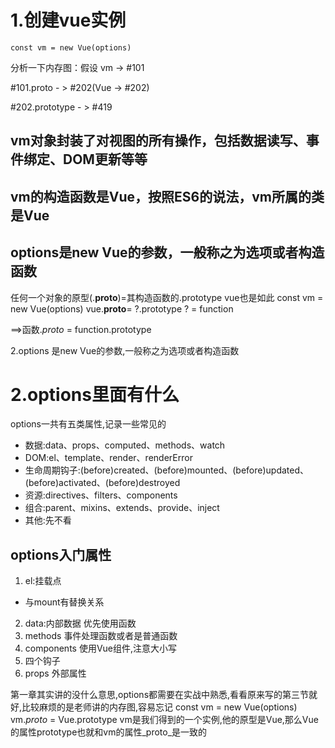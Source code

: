 # 1.创建vue实例
```
const vm = new Vue(options)
```

分析一下内存图：假设 vm -> #101

#101.proto - > #202(Vue -> #202)

#202.prototype - > #419

## vm对象封装了对视图的所有操作，包括数据读写、事件绑定、DOM更新等等

## vm的构造函数是Vue，按照ES6的说法，vm所属的类是Vue

## options是new Vue的参数，一般称之为选项或者构造函数


任何一个对象的原型(.__proto__)=其构造函数的.prototype
vue也是如此
const vm = new Vue(options)
vue.__proto__= ?.prototype
? = function

==>函数._proto_ = function.prototype

2.options 是new Vue的参数,一般称之为选项或者构造函数

# 2.options里面有什么
options一共有五类属性,记录一些常见的
* 数据:data、props、computed、methods、watch
* DOM:el、template、render、renderError
* 生命周期钩子:(before)created、(before)mounted、(before)updated、(before)activated、(before)destroyed
* 资源:directives、filters、components
* 组合:parent、mixins、extends、provide、inject
* 其他:先不看

## options入门属性
1.  el:挂载点
* 与mount有替换关系

2. data:内部数据 优先使用函数
3. methods 事件处理函数或者是普通函数
4. components 使用Vue组件,注意大小写
5. 四个钩子 
6. props 外部属性


第一章其实讲的没什么意思,options都需要在实战中熟悉,看看原来写的第三节就好,比较麻烦的是老师讲的内存图,容易忘记
const vm = new Vue(options)
vm._proto_ = Vue.prototype
vm是我们得到的一个实例,他的原型是Vue,那么Vue的属性prototype也就和vm的属性_proto_是一致的